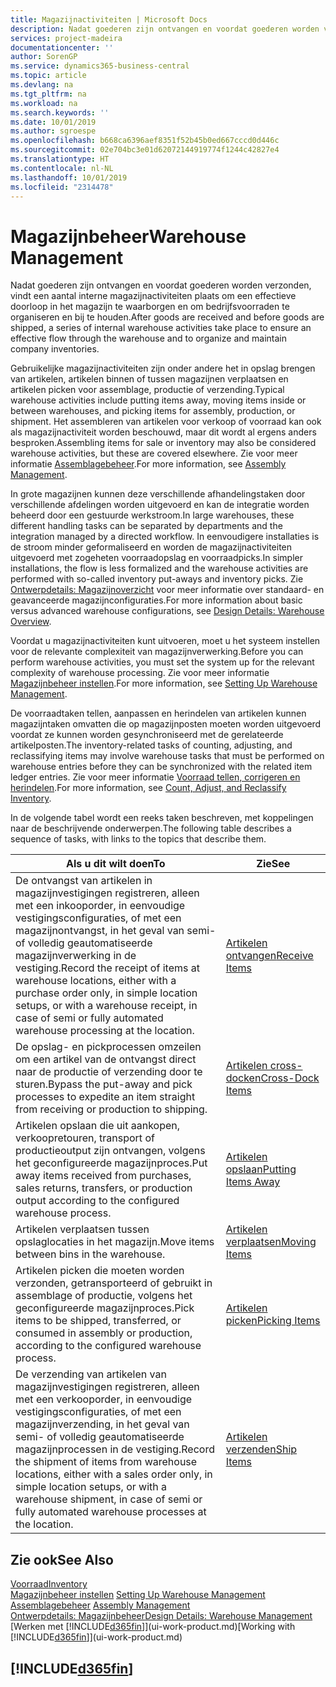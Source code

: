 ```yaml
---
title: Magazijnactiviteiten | Microsoft Docs
description: Nadat goederen zijn ontvangen en voordat goederen worden verzonden, vindt een aantal interne magazijnactiviteiten plaats om een effectieve doorloop in het magazijn te waarborgen en om bedrijfsvoorraden te organiseren en bij te houden.
services: project-madeira
documentationcenter: ''
author: SorenGP
ms.service: dynamics365-business-central
ms.topic: article
ms.devlang: na
ms.tgt_pltfrm: na
ms.workload: na
ms.search.keywords: ''
ms.date: 10/01/2019
ms.author: sgroespe
ms.openlocfilehash: b668ca6396aef8351f52b45b0ed667cccd0d446c
ms.sourcegitcommit: 02e704bc3e01d62072144919774f1244c42827e4
ms.translationtype: HT
ms.contentlocale: nl-NL
ms.lasthandoff: 10/01/2019
ms.locfileid: "2314478"
---
```

# <a name="warehouse-management"></a><span data-ttu-id="22ca4-103">Magazijnbeheer</span><span class="sxs-lookup"><span data-stu-id="22ca4-103">Warehouse Management</span></span>
<span data-ttu-id="22ca4-104">Nadat goederen zijn ontvangen en voordat goederen worden verzonden, vindt een aantal interne magazijnactiviteiten plaats om een effectieve doorloop in het magazijn te waarborgen en om bedrijfsvoorraden te organiseren en bij te houden.</span><span class="sxs-lookup"><span data-stu-id="22ca4-104">After goods are received and before goods are shipped, a series of internal warehouse activities take place to ensure an effective flow through the warehouse and to organize and maintain company inventories.</span></span>

<span data-ttu-id="22ca4-105">Gebruikelijke magazijnactiviteiten zijn onder andere het in opslag brengen van artikelen, artikelen binnen of tussen magazijnen verplaatsen en artikelen picken voor assemblage, productie of verzending.</span><span class="sxs-lookup"><span data-stu-id="22ca4-105">Typical warehouse activities include putting items away, moving items inside or between warehouses, and picking items for assembly, production, or shipment.</span></span> <span data-ttu-id="22ca4-106">Het assembleren van artikelen voor verkoop of voorraad kan ook als magazijnactiviteit worden beschouwd, maar dit wordt al ergens anders besproken.</span><span class="sxs-lookup"><span data-stu-id="22ca4-106">Assembling items for sale or inventory may also be considered warehouse activities, but these are covered elsewhere.</span></span> <span data-ttu-id="22ca4-107">Zie voor meer informatie [Assemblagebeheer](assembly-assemble-items.md).</span><span class="sxs-lookup"><span data-stu-id="22ca4-107">For more information, see [Assembly Management](assembly-assemble-items.md).</span></span>  

<span data-ttu-id="22ca4-108">In grote magazijnen kunnen deze verschillende afhandelingstaken door verschillende afdelingen worden uitgevoerd en kan de integratie worden beheerd door een gestuurde werkstroom.</span><span class="sxs-lookup"><span data-stu-id="22ca4-108">In large warehouses, these different handling tasks can be separated by departments and the integration managed by a directed workflow.</span></span> <span data-ttu-id="22ca4-109">In eenvoudigere installaties is de stroom minder geformaliseerd en worden de magazijnactiviteiten uitgevoerd met zogeheten voorraadopslag en voorraadpicks.</span><span class="sxs-lookup"><span data-stu-id="22ca4-109">In simpler installations, the flow is less formalized and the warehouse activities are performed with so-called inventory put-aways and inventory picks.</span></span> <span data-ttu-id="22ca4-110">Zie [Ontwerpdetails: Magazijnoverzicht](design-details-warehouse-overview.md) voor meer informatie over standaard- en geavanceerde magazijnconfiguraties.</span><span class="sxs-lookup"><span data-stu-id="22ca4-110">For more information about basic versus advanced warehouse configurations, see [Design Details: Warehouse Overview](design-details-warehouse-overview.md).</span></span>

<span data-ttu-id="22ca4-111">Voordat u magazijnactiviteiten kunt uitvoeren, moet u het systeem instellen voor de relevante complexiteit van magazijnverwerking.</span><span class="sxs-lookup"><span data-stu-id="22ca4-111">Before you can perform warehouse activities, you must set the system up for the relevant complexity of warehouse processing.</span></span> <span data-ttu-id="22ca4-112">Zie voor meer informatie [Magazijnbeheer instellen](warehouse-setup-warehouse.md).</span><span class="sxs-lookup"><span data-stu-id="22ca4-112">For more information, see [Setting Up Warehouse Management](warehouse-setup-warehouse.md).</span></span>

<span data-ttu-id="22ca4-113">De voorraadtaken tellen, aanpassen en herindelen van artikelen kunnen magazijntaken omvatten die op magazijnposten moeten worden uitgevoerd voordat ze kunnen worden gesynchroniseerd met de gerelateerde artikelposten.</span><span class="sxs-lookup"><span data-stu-id="22ca4-113">The inventory-related tasks of counting, adjusting, and reclassifying items may involve warehouse tasks that must be performed on warehouse entries before they can be synchronized with the related item ledger entries.</span></span> <span data-ttu-id="22ca4-114">Zie voor meer informatie [Voorraad tellen, corrigeren en herindelen](inventory-how-count-adjust-reclassify.md).</span><span class="sxs-lookup"><span data-stu-id="22ca4-114">For more information, see [Count, Adjust, and Reclassify Inventory](inventory-how-count-adjust-reclassify.md).</span></span>

 <span data-ttu-id="22ca4-115">In de volgende tabel wordt een reeks taken beschreven, met koppelingen naar de beschrijvende onderwerpen.</span><span class="sxs-lookup"><span data-stu-id="22ca4-115">The following table describes a sequence of tasks, with links to the topics that describe them.</span></span>   

|<span data-ttu-id="22ca4-116">**Als u dit wilt doen**</span><span class="sxs-lookup"><span data-stu-id="22ca4-116">**To**</span></span>|<span data-ttu-id="22ca4-117">**Zie**</span><span class="sxs-lookup"><span data-stu-id="22ca4-117">**See**</span></span>|  
|------------|-------------|  
|<span data-ttu-id="22ca4-118">De ontvangst van artikelen in magazijnvestigingen registreren, alleen met een inkooporder, in eenvoudige vestigingsconfiguraties, of met een magazijnontvangst, in het geval van semi- of volledig geautomatiseerde magazijnverwerking in de vestiging.</span><span class="sxs-lookup"><span data-stu-id="22ca4-118">Record the receipt of items at warehouse locations, either with a purchase order only, in simple location setups, or with a warehouse receipt, in case of semi or fully automated warehouse processing at the location.</span></span>|[<span data-ttu-id="22ca4-119">Artikelen ontvangen</span><span class="sxs-lookup"><span data-stu-id="22ca4-119">Receive Items</span></span>](warehouse-how-receive-items.md)|
|<span data-ttu-id="22ca4-120">De opslag- en pickprocessen omzeilen om een artikel van de ontvangst direct naar de productie of verzending door te sturen.</span><span class="sxs-lookup"><span data-stu-id="22ca4-120">Bypass the put-away and pick processes to expedite an item straight from receiving or production to shipping.</span></span>|[<span data-ttu-id="22ca4-121">Artikelen cross-docken</span><span class="sxs-lookup"><span data-stu-id="22ca4-121">Cross-Dock Items</span></span>](warehouse-how-to-cross-dock-items.md)|    
|<span data-ttu-id="22ca4-122">Artikelen opslaan die uit aankopen, verkoopretouren, transport of productieoutput zijn ontvangen, volgens het geconfigureerde magazijnproces.</span><span class="sxs-lookup"><span data-stu-id="22ca4-122">Put away items received from purchases, sales returns, transfers, or production output according to the configured warehouse process.</span></span>|[<span data-ttu-id="22ca4-123">Artikelen opslaan</span><span class="sxs-lookup"><span data-stu-id="22ca4-123">Putting Items Away</span></span>](warehouse-put-away-items.md)|
|<span data-ttu-id="22ca4-124">Artikelen verplaatsen tussen opslaglocaties in het magazijn.</span><span class="sxs-lookup"><span data-stu-id="22ca4-124">Move items between bins in the warehouse.</span></span>|[<span data-ttu-id="22ca4-125">Artikelen verplaatsen</span><span class="sxs-lookup"><span data-stu-id="22ca4-125">Moving Items</span></span>](warehouse-move-items.md)|
|<span data-ttu-id="22ca4-126">Artikelen picken die moeten worden verzonden, getransporteerd of gebruikt in assemblage of productie, volgens het geconfigureerde magazijnproces.</span><span class="sxs-lookup"><span data-stu-id="22ca4-126">Pick items to be shipped, transferred, or consumed in assembly or production, according to the configured warehouse process.</span></span>|[<span data-ttu-id="22ca4-127">Artikelen picken</span><span class="sxs-lookup"><span data-stu-id="22ca4-127">Picking Items</span></span>](warehouse-pick-items.md)|
|<span data-ttu-id="22ca4-128">De verzending van artikelen van magazijnvestigingen registreren, alleen met een verkooporder, in eenvoudige vestigingsconfiguraties, of met een magazijnverzending, in het geval van semi- of volledig geautomatiseerde magazijnprocessen in de vestiging.</span><span class="sxs-lookup"><span data-stu-id="22ca4-128">Record the shipment of items from warehouse locations, either with a sales order only, in simple location setups, or with a warehouse shipment, in case of semi or fully automated warehouse processes at the location.</span></span>|[<span data-ttu-id="22ca4-129">Artikelen verzenden</span><span class="sxs-lookup"><span data-stu-id="22ca4-129">Ship Items</span></span>](warehouse-how-ship-items.md)|  

## <a name="see-also"></a><span data-ttu-id="22ca4-130">Zie ook</span><span class="sxs-lookup"><span data-stu-id="22ca4-130">See Also</span></span>  
[<span data-ttu-id="22ca4-131">Voorraad</span><span class="sxs-lookup"><span data-stu-id="22ca4-131">Inventory</span></span>](inventory-manage-inventory.md)  
<span data-ttu-id="22ca4-132">[Magazijnbeheer instellen](warehouse-setup-warehouse.md)   </span><span class="sxs-lookup"><span data-stu-id="22ca4-132">[Setting Up Warehouse Management](warehouse-setup-warehouse.md)   </span></span>  
<span data-ttu-id="22ca4-133">[Assemblagebeheer](assembly-assemble-items.md)  </span><span class="sxs-lookup"><span data-stu-id="22ca4-133">[Assembly Management](assembly-assemble-items.md)  </span></span>  
[<span data-ttu-id="22ca4-134">Ontwerpdetails: Magazijnbeheer</span><span class="sxs-lookup"><span data-stu-id="22ca4-134">Design Details: Warehouse Management</span></span>](design-details-warehouse-management.md)  
<span data-ttu-id="22ca4-135">[Werken met [!INCLUDE[d365fin](includes/d365fin_md.md)]](ui-work-product.md)</span><span class="sxs-lookup"><span data-stu-id="22ca4-135">[Working with [!INCLUDE[d365fin](includes/d365fin_md.md)]](ui-work-product.md)</span></span>  

## [!INCLUDE[d365fin](includes/free_trial_md.md)]  

